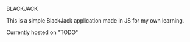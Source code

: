 BLACKJACK


This is a simple BlackJack application made in JS for my own learning.

Currently hosted on "TODO"
 
